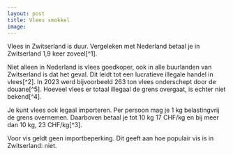```yaml
---
layout: post
title: Vlees smokkel
image:
---
```


Vlees in Zwitserland is duur. Vergeleken met Nederland betaal je in Zwitserland 1,9 keer zoveel[^1].

Niet alleen in Nederland is vlees goedkoper, ook in alle buurlanden van Zwitserland is dat het geval. Dit leidt tot een lucratieve illegale handel in vlees[^2]. In 2023 werd bijvoorbeeld 263 ton vlees onderschept door de douane[^5]. Hoeveel vlees er totaal illegaal de grens overgaat, is echter niet bekend[^4].

Je kunt vlees ook legaal importeren. Per persoon mag je 1 kg belastingvrij de grens overnemen. Daarboven betaal je tot 10 kg 17 CHF/kg en bij meer dan 10 kg, 23 CHF/kg[^3].

Voor vis geldt geen importbeperking. Dit geeft aan hoe populair vis is in Zwitserland: niet.
